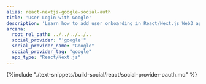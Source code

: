 ```yaml
---
alias: react-nextjs-google-social-auth
title: 'User Login with Google'
description: 'Learn how to add user onboarding in React/Next.js Web3 apps using custom login UI and Google as the social login provider.'
arcana:
  root_rel_path: ../../../../..
  social_provider: "'google'"
  social_provider_name: "Google"
  social_provider_tag: "google"
  app_type: "React/Next.js"
---
```


{%include "./text-snippets/build-social/react/social-provider-oauth.md" %}